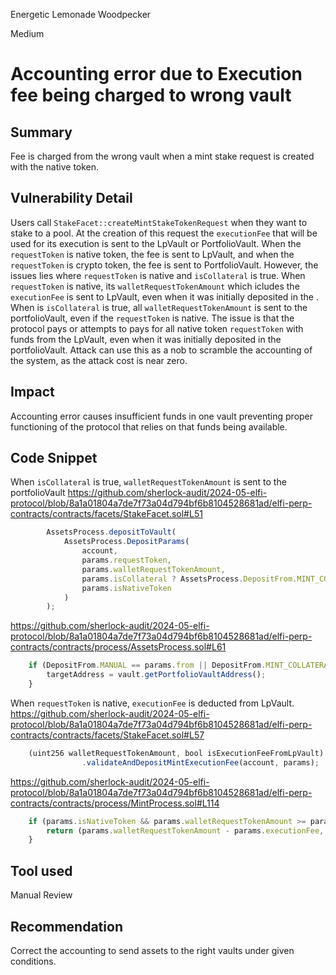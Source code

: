 Energetic Lemonade Woodpecker

Medium

# Accounting error due to Execution fee being charged to wrong vault

## Summary
Fee is charged from the wrong vault when a mint stake request is created with the native token.

## Vulnerability Detail
Users call `StakeFacet::createMintStakeTokenRequest` when they want to stake to a pool. At the creation of this request the `executionFee` that will be used for its execution is sent to the LpVault or PortfolioVault. When the `requestToken` is native token, the fee is sent to LpVault, and when the `requestToken` is crypto token, the fee is sent to PortfolioVault. However, the issues lies where `requestToken` is native and `isCollateral` is true.
When `requestToken` is native, its `walletRequestTokenAmount` which icludes the `executionFee` is sent to LpVault, even when it was initially deposited in the . 
When is `isCollateral` is true, all  `walletRequestTokenAmount` is sent to the portfolioVault, even if the `requestToken` is native.
The issue is that the protocol pays or attempts to pays for all native token `requestToken` with funds from the LpVault, even when it was initially deposited in the portfolioVault. Attack can use this as a nob to scramble the accounting of the system, as the attack cost is near zero.


## Impact
Accounting error causes insufficient funds in one vault preventing proper functioning of the protocol that relies on that funds being available.

## Code Snippet
When `isCollateral` is true,  `walletRequestTokenAmount` is sent to the portfolioVault
https://github.com/sherlock-audit/2024-05-elfi-protocol/blob/8a1a01804a7de7f73a04d794bf6b8104528681ad/elfi-perp-contracts/contracts/facets/StakeFacet.sol#L51
```js
		AssetsProcess.depositToVault(
			AssetsProcess.DepositParams(
				account,
				params.requestToken,
				params.walletRequestTokenAmount,
				params.isCollateral ? AssetsProcess.DepositFrom.MINT_COLLATERAL : AssetsProcess.DepositFrom.MINT,
				params.isNativeToken
			)
		);
```

https://github.com/sherlock-audit/2024-05-elfi-protocol/blob/8a1a01804a7de7f73a04d794bf6b8104528681ad/elfi-perp-contracts/contracts/process/AssetsProcess.sol#L61
```js
	if (DepositFrom.MANUAL == params.from || DepositFrom.MINT_COLLATERAL == params.from) {
		targetAddress = vault.getPortfolioVaultAddress();
	}
```

When `requestToken` is native, `executionFee` is deducted from LpVault.
https://github.com/sherlock-audit/2024-05-elfi-protocol/blob/8a1a01804a7de7f73a04d794bf6b8104528681ad/elfi-perp-contracts/contracts/facets/StakeFacet.sol#L57
```js
	(uint256 walletRequestTokenAmount, bool isExecutionFeeFromLpVault) = MintProcess
				.validateAndDepositMintExecutionFee(account, params);
```

https://github.com/sherlock-audit/2024-05-elfi-protocol/blob/8a1a01804a7de7f73a04d794bf6b8104528681ad/elfi-perp-contracts/contracts/process/MintProcess.sol#L114
```js
	if (params.isNativeToken && params.walletRequestTokenAmount >= params.executionFee) {
		return (params.walletRequestTokenAmount - params.executionFee, true);
	}
```


## Tool used

Manual Review


## Recommendation

Correct the accounting to send assets to the right vaults under given conditions.